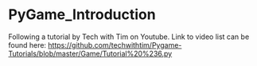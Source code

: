 # PyGame_Introduction
Following a tutorial by Tech with Tim on Youtube. Link to video list can be found here: https://github.com/techwithtim/Pygame-Tutorials/blob/master/Game/Tutorial%20%236.py
